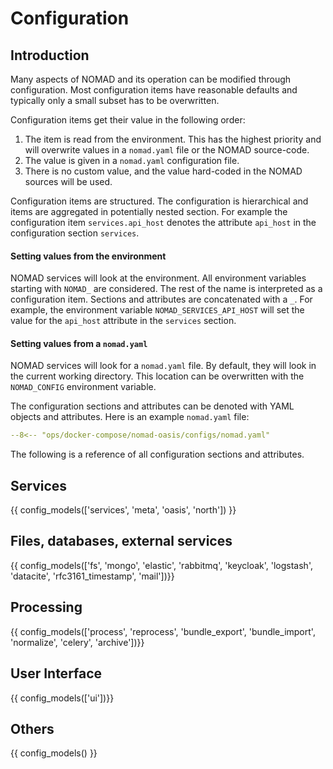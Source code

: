 # Configuration

## Introduction

Many aspects of NOMAD and its operation can be modified through configuration. Most
configuration items have reasonable defaults and typically only a small subset has to be
overwritten.

Configuration items get their value in the following order:

1. The item is read from the environment. This has the highest priority and will overwrite
values in a `nomad.yaml` file or the NOMAD source-code.
2. The value is given in a `nomad.yaml` configuration file.
3. There is no custom value, and the value hard-coded in the NOMAD sources will be used.

Configuration items are structured. The configuration is hierarchical and items are aggregated
in potentially nested section. For example the configuration item `services.api_host` denotes
the attribute `api_host` in the configuration section `services`.

#### Setting values from the environment

NOMAD services will look at the environment.
All environment variables starting with `NOMAD_` are considered. The rest of the name
is interpreted as a configuration item. Sections and attributes are concatenated with a `_`.
For example, the environment variable `NOMAD_SERVICES_API_HOST` will set the value for
the `api_host` attribute in the `services` section.

#### Setting values from a `nomad.yaml`

NOMAD services will look for a `nomad.yaml` file. By default, they will look in the
current working directory. This location can be overwritten with the `NOMAD_CONFIG` environment
variable.

The configuration sections and attributes can be denoted with YAML objects and attributes.
Here is an example `nomad.yaml` file:
```yaml
--8<-- "ops/docker-compose/nomad-oasis/configs/nomad.yaml"
```

The following is a reference of all configuration sections and attributes.

## Services
{{ config_models(['services', 'meta', 'oasis', 'north']) }}

## Files, databases, external services
{{ config_models(['fs', 'mongo', 'elastic', 'rabbitmq', 'keycloak', 'logstash', 'datacite', 'rfc3161_timestamp', 'mail'])}}

## Processing
{{ config_models(['process', 'reprocess', 'bundle_export', 'bundle_import', 'normalize', 'celery', 'archive'])}}

## User Interface
{{ config_models(['ui'])}}

## Others
{{ config_models() }}